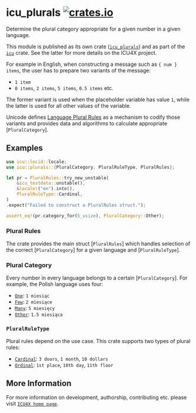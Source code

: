 # icu_plurals [![crates.io](https://img.shields.io/crates/v/icu_plurals)](https://crates.io/crates/icu_plurals)

Determine the plural category appropriate for a given number in a given language.

This module is published as its own crate ([`icu_plurals`](https://docs.rs/icu_plurals/latest/icu_plurals/))
and as part of the [`icu`](https://docs.rs/icu/latest/icu/) crate. See the latter for more details on the ICU4X project.

For example in English, when constructing a message
such as `{ num } items`, the user has to prepare
two variants of the message:

* `1 item`
* `0 items`, `2 items`, `5 items`, `0.5 items` etc.

The former variant is used when the placeholder variable has value `1`,
while the latter is used for all other values of the variable.

Unicode defines [Language Plural Rules] as a mechanism to codify those
variants and provides data and algorithms to calculate
appropriate [`PluralCategory`].

## Examples

```rust
use icu::locid::locale;
use icu::plurals::{PluralCategory, PluralRuleType, PluralRules};

let pr = PluralRules::try_new_unstable(
    &icu_testdata::unstable(),
    &locale!("en").into(),
    PluralRuleType::Cardinal,
)
.expect("Failed to construct a PluralRules struct.");

assert_eq!(pr.category_for(5_usize), PluralCategory::Other);
```

### Plural Rules

The crate provides the main struct [`PluralRules`] which handles selection
of the correct [`PluralCategory`] for a given language and [`PluralRuleType`].

### Plural Category

Every number in every language belongs to a certain [`PluralCategory`].
For example, the Polish language uses four:

* [`One`](PluralCategory::One): `1 miesiąc`
* [`Few`](PluralCategory::Few): `2 miesiące`
* [`Many`](PluralCategory::Many): `5 miesięcy`
* [`Other`](PluralCategory::Other): `1.5 miesiąca`

### `PluralRuleType`

Plural rules depend on the use case. This crate supports two types of plural rules:

* [`Cardinal`](PluralRuleType::Cardinal): `3 doors`, `1 month`, `10 dollars`
* [`Ordinal`](PluralRuleType::Ordinal): `1st place`, `10th day`, `11th floor`

[Language Plural Rules]: https://unicode.org/reports/tr35/tr35-numbers.html#Language_Plural_Rules

## More Information

For more information on development, authorship, contributing etc. please visit [`ICU4X home page`](https://github.com/unicode-org/icu4x).

